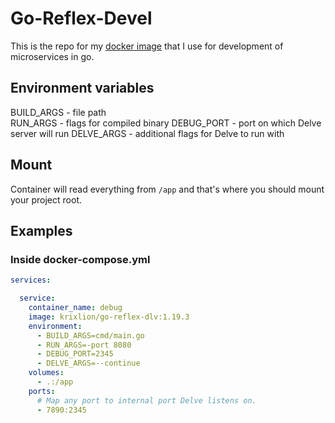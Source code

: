 # Go-Reflex-Devel

This is the repo for my [docker image](https://hub.docker.com/r/krixlion/go-reflex-dlv) that I use for development of microservices in go.

## Environment variables
BUILD_ARGS - file path \
RUN_ARGS - flags for compiled binary
DEBUG_PORT - port on which Delve server will run
DELVE_ARGS - additional flags for Delve to run with

## Mount
Container will read everything from `/app` and that's where you should mount your project root. 

## Examples

### Inside docker-compose.yml 
```docker-compose.yml
services:

  service:
    container_name: debug
    image: krixlion/go-reflex-dlv:1.19.3
    environment:
      - BUILD_ARGS=cmd/main.go
      - RUN_ARGS=-port 8080
      - DEBUG_PORT=2345
      - DELVE_ARGS=--continue
    volumes:
      - .:/app
    ports:
      # Map any port to internal port Delve listens on.
      - 7890:2345
```
